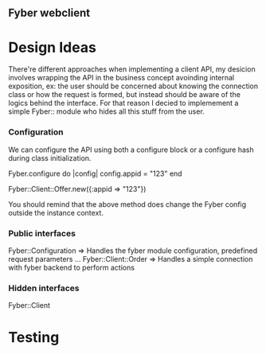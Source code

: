 Fyber webclient
---------------

Design Ideas
============

There're different approaches when implementing a client API, my desicion involves wrapping the API in the business concept
avoinding internal exposition, ex: the user should be concerned about knowing the connection class or how the request is formed,
but instead should be aware of the logics behind the interface. For that reason I decied to implemement a simple Fyber:: module
who hides all this stuff from the user.


### Configuration 

We can configure the API using both a configure block or a configure hash during class initialization. 

Fyber.configure do |config| 
    config.appid = "123"
end

Fyber::Client::Offer.new({:appid => "123"})

You should remind that the above method does change the Fyber config outside the instance context. 

### Public interfaces

Fyber::Configuration => Handles the fyber module configuration, predefined request parameters ...
Fyber::Client::Order => Handles a simple connection with fyber backend to perform actions

### Hidden interfaces

Fyber::Client


Testing
=======

